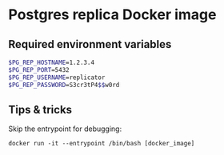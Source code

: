 # Postgres replica Docker image

## Required environment variables

```bash
$PG_REP_HOSTNAME=1.2.3.4
$PG_REP_PORT=5432
$PG_REP_USERNAME=replicator
$PG_REP_PASSWORD=S3cr3tP4$$w0rd
```

## Tips & tricks

Skip the entrypoint for debugging:

```
docker run -it --entrypoint /bin/bash [docker_image]
```
